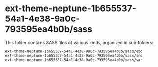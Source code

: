 # ext-theme-neptune-1b655537-54a1-4e38-9a0c-793595ea4b0b/sass

This folder contains SASS files of various kinds, organized in sub-folders:

    ext-theme-neptune-1b655537-54a1-4e38-9a0c-793595ea4b0b/sass/etc
    ext-theme-neptune-1b655537-54a1-4e38-9a0c-793595ea4b0b/sass/src
    ext-theme-neptune-1b655537-54a1-4e38-9a0c-793595ea4b0b/sass/var
